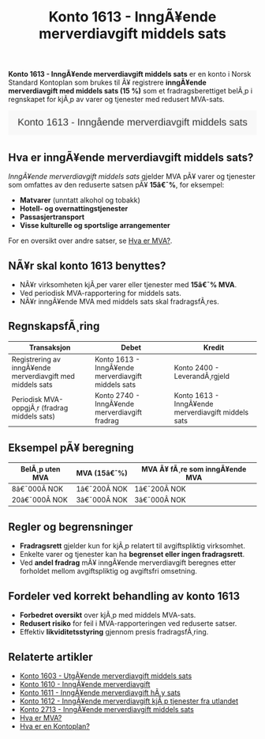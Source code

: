 ﻿---
title: "Konto 1613 - InngÃ¥ende merverdiavgift middels sats"
meta_title: "1613-inngaaende-merverdiavgift-middels-sats"
meta_description: '**Konto 1613 - InngÃ¥ende merverdiavgift middels sats** er en konto i Norsk Standard Kontoplan som brukes til Ã¥ registrere **inngÃ¥ende merverdiavgift med midd...'
slug: 1613-inngaaende-merverdiavgift-middels-sats
type: blog
layout: pages/single
---

**Konto 1613 - InngÃ¥ende merverdiavgift middels sats** er en konto i Norsk Standard Kontoplan som brukes til Ã¥ registrere **inngÃ¥ende merverdiavgift med middels sats (15 %)** som et fradragsberettiget belÃ¸p i regnskapet for kjÃ¸p av varer og tjenester med redusert MVA-sats.

![Illustrasjon av konto 1613 InngÃ¥ende merverdiavgift middels sats](1613-inngaaende-merverdiavgift-middels-sats-image.svg)

## Hva er inngÃ¥ende merverdiavgift middels sats?

*InngÃ¥ende merverdiavgift middels sats* gjelder MVA pÃ¥ varer og tjenester som omfattes av den reduserte satsen pÃ¥ **15â€¯%**, for eksempel:

* **Matvarer** (unntatt alkohol og tobakk)
* **Hotell- og overnattingstjenester**
* **Passasjertransport**
* **Visse kulturelle og sportslige arrangementer**

For en oversikt over andre satser, se [Hva er MVA?](/blogs/regnskap/hva-er-moms-mva "Hva er MVA? MVA-regnskapsfÃ¸ring og merverdiavgift").

## NÃ¥r skal konto 1613 benyttes?

* NÃ¥r virksomheten kjÃ¸per varer eller tjenester med **15â€¯% MVA**.
* Ved periodisk MVA-rapportering for middels sats.
* NÃ¥r inngÃ¥ende MVA med middels sats skal fradragsfÃ¸res.

## RegnskapsfÃ¸ring

| Transaksjon                                                       | Debet                                                  | Kredit                                                |
|-------------------------------------------------------------------|--------------------------------------------------------|-------------------------------------------------------|
| Registrering av inngÃ¥ende merverdiavgift med middels sats         | Konto 1613 - InngÃ¥ende merverdiavgift middels sats      | Konto 2400 - LeverandÃ¸rgjeld                          |
| Periodisk MVA-oppgjÃ¸r (fradrag middels sats)                      | Konto 2740 - InngÃ¥ende merverdiavgift fradrag          | Konto 1613 - InngÃ¥ende merverdiavgift middels sats     |

## Eksempel pÃ¥ beregning

| BelÃ¸p uten MVA   | MVA (15â€¯%)  | MVA Ã¥ fÃ¸re som inngÃ¥ende MVA |
|------------------|-------------|-------------------------------|
| 8â€¯000Â NOK        | 1â€¯200Â NOK   | 1â€¯200Â NOK                    |
| 20â€¯000Â NOK       | 3â€¯000Â NOK   | 3â€¯000Â NOK                    |

## Regler og begrensninger

* **Fradragsrett** gjelder kun for kjÃ¸p relatert til avgiftspliktig virksomhet.
* Enkelte varer og tjenester kan ha **begrenset eller ingen fradragsrett**.
* Ved **andel fradrag** mÃ¥ inngÃ¥ende merverdiavgift beregnes etter forholdet mellom avgiftspliktig og avgiftsfri omsetning.

## Fordeler ved korrekt behandling av konto 1613

* **Forbedret oversikt** over kjÃ¸p med middels MVA-sats.
* **Redusert risiko** for feil i MVA-rapporteringen ved reduserte satser.
* Effektiv **likviditetsstyring** gjennom presis fradragsfÃ¸ring.

## Relaterte artikler

* [Konto 1603 - UtgÃ¥ende merverdiavgift middels sats](/blogs/kontoplan/1603-utgaende-merverdiavgift-middels-sats "Konto 1603 - UtgÃ¥ende merverdiavgift middels sats")
* [Konto 1610 - InngÃ¥ende merverdiavgift](/blogs/kontoplan/1610-inngaaende-merverdiavgift "Konto 1610 - InngÃ¥ende merverdiavgift")
* [Konto 1611 - InngÃ¥ende merverdiavgift hÃ¸y sats](/blogs/kontoplan/1611-inngaaende-merverdiavgift-hoy-sats "Konto 1611 - InngÃ¥ende merverdiavgift hÃ¸y sats")
* [Konto 1612 - InngÃ¥ende merverdiavgift kjÃ¸p tjenester fra utlandet](/blogs/kontoplan/1612-inngaaende-merverdiavgift-kjop-tjen-fra-utlandet "Konto 1612 - InngÃ¥ende merverdiavgift kjÃ¸p tjenester fra utlandet")
* [Konto 2713 - InngÃ¥ende merverdiavgift middels sats](/blogs/kontoplan/2713-inngaaende-merverdiavgift-middels-sats "Konto 2713 - InngÃ¥ende merverdiavgift middels sats")
* [Hva er MVA?](/blogs/regnskap/hva-er-moms-mva "Hva er MVA? MVA-regnskapsfÃ¸ring og merverdiavgift")
* [Hva er en Kontoplan?](/blogs/regnskap/hva-er-kontoplan "Hva er en Kontoplan? Komplett Guide til Kontoplaner i Norsk Regnskap")

